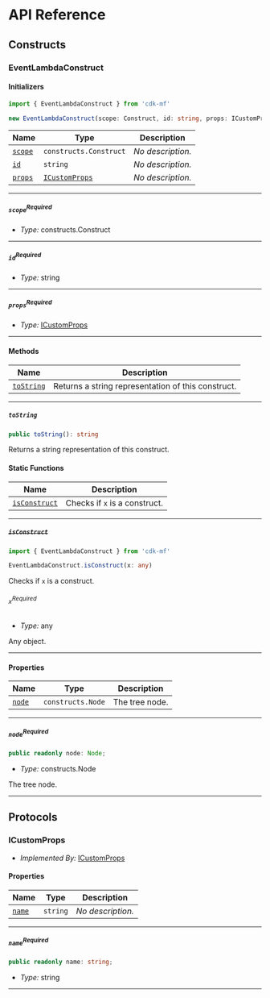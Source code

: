 # API Reference <a name="API Reference" id="api-reference"></a>

## Constructs <a name="Constructs" id="Constructs"></a>

### EventLambdaConstruct <a name="EventLambdaConstruct" id="cdk-mf.EventLambdaConstruct"></a>

#### Initializers <a name="Initializers" id="cdk-mf.EventLambdaConstruct.Initializer"></a>

```typescript
import { EventLambdaConstruct } from 'cdk-mf'

new EventLambdaConstruct(scope: Construct, id: string, props: ICustomProps)
```

| **Name** | **Type** | **Description** |
| --- | --- | --- |
| <code><a href="#cdk-mf.EventLambdaConstruct.Initializer.parameter.scope">scope</a></code> | <code>constructs.Construct</code> | *No description.* |
| <code><a href="#cdk-mf.EventLambdaConstruct.Initializer.parameter.id">id</a></code> | <code>string</code> | *No description.* |
| <code><a href="#cdk-mf.EventLambdaConstruct.Initializer.parameter.props">props</a></code> | <code><a href="#cdk-mf.ICustomProps">ICustomProps</a></code> | *No description.* |

---

##### `scope`<sup>Required</sup> <a name="scope" id="cdk-mf.EventLambdaConstruct.Initializer.parameter.scope"></a>

- *Type:* constructs.Construct

---

##### `id`<sup>Required</sup> <a name="id" id="cdk-mf.EventLambdaConstruct.Initializer.parameter.id"></a>

- *Type:* string

---

##### `props`<sup>Required</sup> <a name="props" id="cdk-mf.EventLambdaConstruct.Initializer.parameter.props"></a>

- *Type:* <a href="#cdk-mf.ICustomProps">ICustomProps</a>

---

#### Methods <a name="Methods" id="Methods"></a>

| **Name** | **Description** |
| --- | --- |
| <code><a href="#cdk-mf.EventLambdaConstruct.toString">toString</a></code> | Returns a string representation of this construct. |

---

##### `toString` <a name="toString" id="cdk-mf.EventLambdaConstruct.toString"></a>

```typescript
public toString(): string
```

Returns a string representation of this construct.

#### Static Functions <a name="Static Functions" id="Static Functions"></a>

| **Name** | **Description** |
| --- | --- |
| <code><a href="#cdk-mf.EventLambdaConstruct.isConstruct">isConstruct</a></code> | Checks if `x` is a construct. |

---

##### ~~`isConstruct`~~ <a name="isConstruct" id="cdk-mf.EventLambdaConstruct.isConstruct"></a>

```typescript
import { EventLambdaConstruct } from 'cdk-mf'

EventLambdaConstruct.isConstruct(x: any)
```

Checks if `x` is a construct.

###### `x`<sup>Required</sup> <a name="x" id="cdk-mf.EventLambdaConstruct.isConstruct.parameter.x"></a>

- *Type:* any

Any object.

---

#### Properties <a name="Properties" id="Properties"></a>

| **Name** | **Type** | **Description** |
| --- | --- | --- |
| <code><a href="#cdk-mf.EventLambdaConstruct.property.node">node</a></code> | <code>constructs.Node</code> | The tree node. |

---

##### `node`<sup>Required</sup> <a name="node" id="cdk-mf.EventLambdaConstruct.property.node"></a>

```typescript
public readonly node: Node;
```

- *Type:* constructs.Node

The tree node.

---




## Protocols <a name="Protocols" id="Protocols"></a>

### ICustomProps <a name="ICustomProps" id="cdk-mf.ICustomProps"></a>

- *Implemented By:* <a href="#cdk-mf.ICustomProps">ICustomProps</a>


#### Properties <a name="Properties" id="Properties"></a>

| **Name** | **Type** | **Description** |
| --- | --- | --- |
| <code><a href="#cdk-mf.ICustomProps.property.name">name</a></code> | <code>string</code> | *No description.* |

---

##### `name`<sup>Required</sup> <a name="name" id="cdk-mf.ICustomProps.property.name"></a>

```typescript
public readonly name: string;
```

- *Type:* string

---

